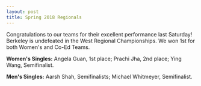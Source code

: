 ```yaml
---
layout: post
title: Spring 2018 Regionals
---
```

Congratulations to our teams for their excellent performance last Saturday! Berkeley is undefeated in the West Regional Championships. We won 1st for both Women's and Co-Ed Teams.


**Women's Singles:**
Angela Guan, 1st place;
Prachi Jha, 2nd place;
Ying Wang, Semifinalist.

**Men's Singles:**
Aarsh Shah, Semifinalists;
Michael Whitmeyer, Semifinalist.
